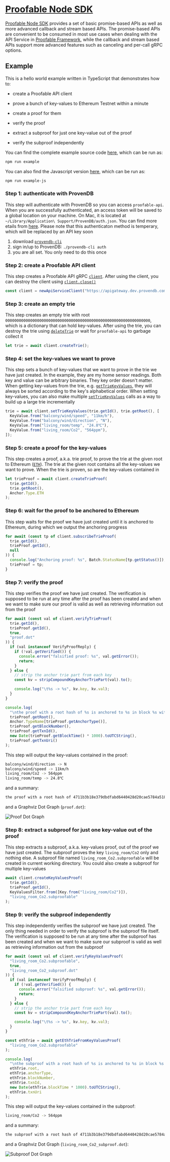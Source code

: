 # [Proofable Node SDK](https://github.com/SouthbankSoftware/proofable/tree/master/node_sdk)

[Proofable Node SDK](https://github.com/SouthbankSoftware/proofable/tree/master/node_sdk) provides a set of basic promise-based APIs as well as more advanced callback and stream based APIs. The promise-based APIs are convenient to be consumed in most use cases when dealing with the API Service in [Proofable Framework](https://www.proofable.io/), while the callback and stream based APIs support more advanced features such as canceling and per-call gRPC options.

## Example

This is a hello world example written in TypeScript that demonstrates how to:

- create a Proofable API client

- prove a bunch of key-values to Ethereum Testnet within a minute

- create a proof for them

- verify the proof

- extract a subproof for just one key-value out of the proof

- verify the subproof independently

You can find the complete example source code [here](https://github.com/SouthbankSoftware/proofable/blob/master/node_sdk/src/examples/typescript.ts), which can be run as:

```zsh
npm run example
```

You can also find the Javascript version [here](https://github.com/SouthbankSoftware/proofable/blob/master/node_sdk/src/examples/javascript.js), which can be run as:

```zsh
npm run example-js
```

### Step 1: authenticate with ProvenDB

This step will authenticate with ProvenDB so you can access `proofable-api`. When you are successfully authenticated, an access token will be saved to a global location on your machine. On Mac, it is located at `~/Library/Application\ Support/ProvenDB/auth.json`. You can find more etails from [here](http://localhost:8080/modules/_api_auth_.html#getauthmetadata). Please note that this authenticaton method is temperary, which will be replaced by an API key soon

1. download [`provendb-cli`](https://www.proofable.io/cmd/proofable-cli/)
2. sign in/up to ProvenDB: `./provendb-cli auth`
3. you are all set. You only need to do this once

### Step 2: create a Proofable API client

This step creates a Proofable API gRPC [`client`](https://www.proofable.io/node_sdk/docs/classes/_api_client_.apiserviceclient.html). After using the client, you can destroy the client using [`client.close()`](https://www.proofable.io/node_sdk/docs/classes/_api_client_.apiserviceclient.html#close)

```typescript
const client = newApiServiceClient("https://apigateway.dev.provendb.com");
```

### Step 3: create an empty trie

This step creates an empty trie with root `0000000000000000000000000000000000000000000000000000000000000000`, which is a dictionary that can hold key-values. After using the trie, you can destroy the trie using [`deleteTrie`](https://www.proofable.io/node_sdk/docs/classes/_api_client_.apiserviceclient.html#deletetrie) or wait for `proofable-api` to garbage collect it

```typescript
let trie = await client.createTrie();
```

### Step 4: set the key-values we want to prove

This step sets a bunch of key-values that we want to prove in the trie we have just created. In the example, they are my home sensor readings. Both key and value can be arbitrary binaries. They key order doesn't matter. When getting key-values from the trie, e.g. [`getTrieKeyValues`](https://www.proofable.io/node_sdk/docs/classes/_api_client_.apiserviceclient.html#gettriekeyvalues), they will always be sorted according to the key's alphabetical order. When setting key-values, you can also make multiple [`setTrieKeyValues`](https://www.proofable.io/node_sdk/docs/classes/_api_client_.apiserviceclient.html#settriekeyvalues) calls as a way to build up a large trie incrementally

```typescript
trie = await client.setTrieKeyValues(trie.getId(), trie.getRoot(), [
  KeyValue.from("balcony/wind/speed", "11km/h"),
  KeyValue.from("balcony/wind/direction", "N"),
  KeyValue.from("living_room/temp", "24.8℃"),
  KeyValue.from("living_room/Co2", "564ppm"),
]);
```

### Step 5: create a proof for the key-values

This step creates a proof, a.k.a. trie proof, to prove the trie at the given root to Ethereum ([`ETH`](https://www.proofable.io/docs/anchor.html#anchor.Anchor.Type)). The trie at the given root contains all the key-values we want to prove. When the trie is proven, so are the key-values contained in

```typescript
let trieProof = await client.createTrieProof(
  trie.getId(),
  trie.getRoot(),
  Anchor.Type.ETH
);
```

### Step 6: wait for the proof to be anchored to Ethereum

This step waits for the proof we have just created until it is anchored to Ethereum, during which we output the anchoring progress

```typescript
for await (const tp of client.subscribeTrieProof(
  trie.getId(),
  trieProof.getId(),
  null
)) {
  console.log("Anchoring proof: %s", Batch.StatusName[tp.getStatus()]);
  trieProof = tp;
}
```

### Step 7: verify the proof

This step verifies the proof we have just created. The verification is supposed to be run at any time after the proof has been created and when we want to make sure our proof is valid as well as retrieving information out from the proof

```typescript
for await (const val of client.verifyTrieProof(
  trie.getId(),
  trieProof.getId(),
  true,
  "proof.dot"
)) {
  if (val instanceof VerifyProofReply) {
    if (!val.getVerified()) {
      console.error("falsified proof: %s", val.getError());
      return;
    }
  } else {
    // strip the anchor trie part from each key
    const kv = stripCompoundKeyAnchorTriePart(val).to();

    console.log("\t%s -> %s", kv.key, kv.val);
  }
}

console.log(
  "\nthe proof with a root hash of %s is anchored to %s in block %s with transaction %s on %s, which can be viewed at %s",
  trieProof.getRoot(),
  Anchor.TypeName[trieProof.getAnchorType()],
  trieProof.getBlockNumber(),
  trieProof.getTxnId(),
  new Date(trieProof.getBlockTime() * 1000).toUTCString(),
  trieProof.getTxnUri()
);
```

This step will output the key-values contained in the proof:

```zsh
balcony/wind/direction -> N
balcony/wind/speed -> 11km/h
living_room/Co2 -> 564ppm
living_room/temp -> 24.8℃
```

and a summary:

```zsh
the proof with a root hash of 4711b3b18e379dbdfabd6440428d20cae5784a518605acec48e126e33383f24e is anchored to ETH in block 6231667 with transaction 8e26def59e1a7289e6c322bc49ee4f23f015c17cebafa53c19b6e34561270232 at Tue, 31 Mar 2020 15:33:10 AEDT, which can be viewed at https://rinkeby.etherscan.io/tx/0x8e26def59e1a7289e6c322bc49ee4f23f015c17cebafa53c19b6e34561270232
```

and a Graphviz Dot Graph (`proof.dot`):

![Proof Dot Graph](https://github.com/SouthbankSoftware/proofable/raw/master/docs/images/example_proof.svg)

### Step 8: extract a subproof for just one key-value out of the proof

This step extracts a subproof, a.k.a. key-values proof, out of the proof we have just created. The subproof proves the key `living_room/Co2` only and nothing else. A subproof file named `living_room_Co2.subproofable` will be created in current working directory. You could also create a subproof for multiple key-values

```typescript
await client.createKeyValuesProof(
  trie.getId(),
  trieProof.getId(),
  KeyValuesFilter.from([Key.from("living_room/Co2")]),
  "living_room_Co2.subproofable"
);
```

### Step 9: verify the subproof independently

This step independently verifies the subproof we have just created. The only thing needed in order to verify the subproof is the subproof file itself. The verification is supposed to be run at any time after the subproof has been created and when we want to make sure our subproof is valid as well as retrieving information out from the subproof

```typescript
for await (const val of client.verifyKeyValuesProof(
  "living_room_Co2.subproofable",
  true,
  "living_room_Co2_subproof.dot"
)) {
  if (val instanceof VerifyProofReply) {
    if (!val.getVerified()) {
      console.error("falsified subproof: %s", val.getError());
      return;
    }
  } else {
    // strip the anchor trie part from each key
    const kv = stripCompoundKeyAnchorTriePart(val).to();

    console.log("\t%s -> %s", kv.key, kv.val);
  }
}

const ethTrie = await getEthTrieFromKeyValuesProof(
  "living_room_Co2.subproofable"
);

console.log(
  "\nthe subproof with a root hash of %s is anchored to %s in block %s with transaction %s on %s, which can be viewed at %s",
  ethTrie.root,
  ethTrie.anchorType,
  ethTrie.blockNumber,
  ethTrie.txnId,
  new Date(ethTrie.blockTime * 1000).toUTCString(),
  ethTrie.txnUri
);
```

This step will output the key-values contained in the subproof:

```zsh
living_room/Co2 -> 564ppm
```

and a summary:

```zsh
the subproof with a root hash of 4711b3b18e379dbdfabd6440428d20cae5784a518605acec48e126e33383f24e is anchored to ETH in block 6231667 with transaction 8e26def59e1a7289e6c322bc49ee4f23f015c17cebafa53c19b6e34561270232 at Tue, 31 Mar 2020 15:33:10 AEDT, which can be viewed at https://rinkeby.etherscan.io/tx/0x8e26def59e1a7289e6c322bc49ee4f23f015c17cebafa53c19b6e34561270232
```

and a Graphviz Dot Graph (`living_room_Co2_subproof.dot`):

![Subproof Dot Graph](https://github.com/SouthbankSoftware/proofable/raw/master/docs/images/example_subproof.svg)
